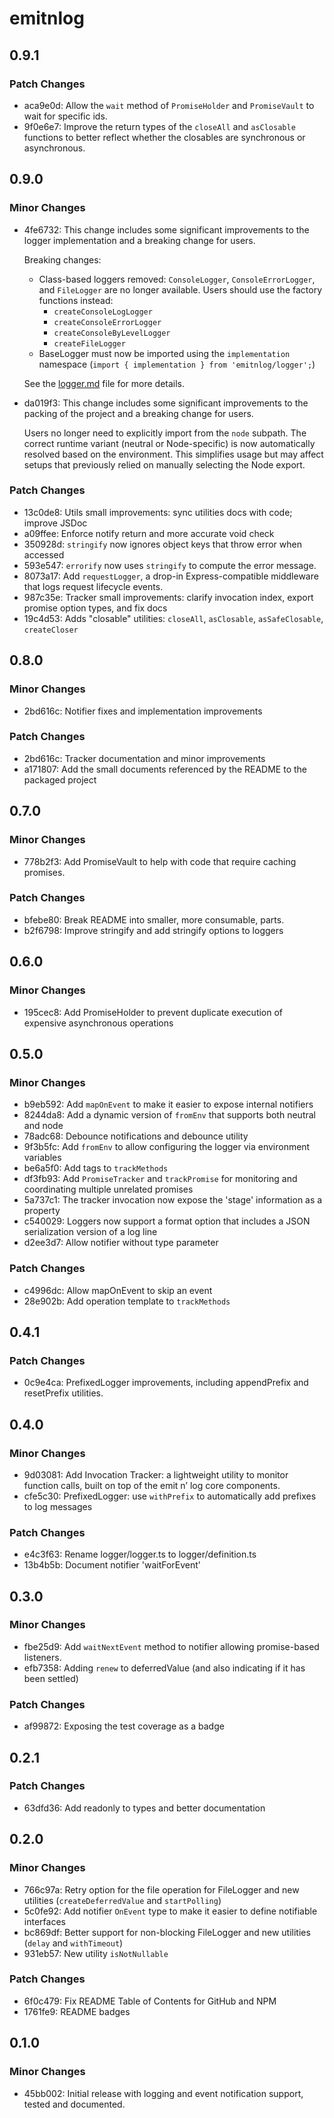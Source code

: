 # emitnlog

## 0.9.1

### Patch Changes

- aca9e0d: Allow the `wait` method of `PromiseHolder` and `PromiseVault` to wait for specific ids.
- 9f0e6e7: Improve the return types of the `closeAll` and `asClosable` functions to better reflect whether the closables are synchronous or asynchronous.

## 0.9.0

### Minor Changes

- 4fe6732: This change includes some significant improvements to the logger implementation and a breaking change for users.

  Breaking changes:
  - Class-based loggers removed: `ConsoleLogger`, `ConsoleErrorLogger`, and `FileLogger` are no longer available. Users should use the factory functions instead:
    - `createConsoleLogLogger`
    - `createConsoleErrorLogger`
    - `createConsoleByLevelLogger`
    - `createFileLogger`
  - BaseLogger must now be imported using the `implementation` namespace (`import { implementation } from 'emitnlog/logger';`)

  See the [logger.md](docs/logger.md) file for more details.

- da019f3: This change includes some significant improvements to the packing of the project and a breaking change for users.

  Users no longer need to explicitly import from the `node` subpath. The correct runtime variant (neutral or Node-specific) is now automatically resolved based on the environment. This simplifies usage but may affect setups that previously relied on manually selecting the Node export.

### Patch Changes

- 13c0de8: Utils small improvements: sync utilities docs with code; improve JSDoc
- a09ffee: Enforce notify return and more accurate void check
- 350928d: `stringify` now ignores object keys that throw error when accessed
- 593e547: `errorify` now uses `stringify` to compute the error message.
- 8073a17: Add `requestLogger`, a drop-in Express-compatible middleware that logs request lifecycle events.
- 987c35e: Tracker small improvements: clarify invocation index, export promise option types, and fix docs
- 19c4d53: Adds "closable" utilities: `closeAll`, `asClosable`, `asSafeClosable`, `createCloser`

## 0.8.0

### Minor Changes

- 2bd616c: Notifier fixes and implementation improvements

### Patch Changes

- 2bd616c: Tracker documentation and minor improvements
- a171807: Add the small documents referenced by the README to the packaged project

## 0.7.0

### Minor Changes

- 778b2f3: Add PromiseVault to help with code that require caching promises.

### Patch Changes

- bfebe80: Break README into smaller, more consumable, parts.
- b2f6798: Improve stringify and add stringify options to loggers

## 0.6.0

### Minor Changes

- 195cec8: Add PromiseHolder to prevent duplicate execution of expensive asynchronous operations

## 0.5.0

### Minor Changes

- b9eb592: Add `mapOnEvent` to make it easier to expose internal notifiers
- 8244da8: Add a dynamic version of `fromEnv` that supports both neutral and node
- 78adc68: Debounce notifications and debounce utility
- 9f3b5fc: Add `fromEnv` to allow configuring the logger via environment variables
- be6a5f0: Add tags to `trackMethods`
- df3fb93: Add `PromiseTracker` and `trackPromise` for monitoring and coordinating multiple unrelated promises
- 5a737c1: The tracker invocation now expose the 'stage' information as a property
- c540029: Loggers now support a format option that includes a JSON serialization version of a log line
- d2ee3d7: Allow notifier without type parameter

### Patch Changes

- c4996dc: Allow mapOnEvent to skip an event
- 28e902b: Add operation template to `trackMethods`

## 0.4.1

### Patch Changes

- 0c9e4ca: PrefixedLogger improvements, including appendPrefix and resetPrefix utilities.

## 0.4.0

### Minor Changes

- 9d03081: Add Invocation Tracker: a lightweight utility to monitor function calls, built on top of the emit n’ log core components.
- cfe5c30: PrefixedLogger: use `withPrefix` to automatically add prefixes to log messages

### Patch Changes

- e4c3f63: Rename logger/logger.ts to logger/definition.ts
- 13b4b5b: Document notifier 'waitForEvent'

## 0.3.0

### Minor Changes

- fbe25d9: Add `waitNextEvent` method to notifier allowing promise-based listeners.
- efb7358: Adding `renew` to deferredValue (and also indicating if it has been settled)

### Patch Changes

- af99872: Exposing the test coverage as a badge

## 0.2.1

### Patch Changes

- 63dfd36: Add readonly to types and better documentation

## 0.2.0

### Minor Changes

- 766c97a: Retry option for the file operation for FileLogger and new utilities (`createDeferredValue` and `startPolling`)
- 5c0fe92: Add notifier `OnEvent` type to make it easier to define notifiable interfaces
- bc869df: Better support for non-blocking FileLogger and new utilities (`delay` and `withTimeout`)
- 931eb57: New utility `isNotNullable`

### Patch Changes

- 6f0c479: Fix README Table of Contents for GitHub and NPM
- 1761fe9: README badges

## 0.1.0

### Minor Changes

- 45bb002: Initial release with logging and event notification support, tested and documented.
